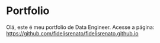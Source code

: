 # Portfolio

Olá, este é meu portfolio de Data Engineer.
Acesse a página: https://github.com/fidelisrenato/fidelisrenato.github.io




